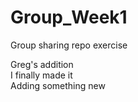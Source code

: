 # Group_Week1
Group sharing repo exercise

Greg's addition <br> 
I finally made it <br>
Adding something new